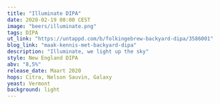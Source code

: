```yaml
---
title: "Illuminate DIPA"
date: 2020-02-19 08:00 CEST
image: "beers/illuminate.png"
tags: DIPA
ut_link: "https://untappd.com/b/folkingebrew-backyard-dipa/3586001"
blog_link: "maak-kennis-met-backyard-dipa"
description: "Illuminate, we light up the sky"
style: New England DIPA
abv: "8,5%"
release_date: Maart 2020
hops: Citra, Nelson Sauvin, Galaxy
yeast: Vermont
background: light
---
```

